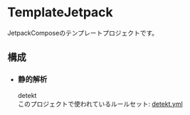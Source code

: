 # TemplateJetpack
JetpackComposeのテンプレートプロジェクトです。
## 構成
- ### 静的解析
  detekt<br>
  このプロジェクトで使われているルールセット: <a href="https://gist.github.com/Rikuto13ten/bdc704ce949312c6f938ce9be5fdfd1a" target="_blank" rel="noopener noreferrer">detekt.yml</a>
